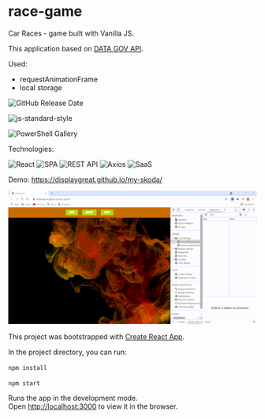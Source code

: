 # race-game

Car Races - game built with Vanilla JS.

This application based on [DATA GOV API](https://data.gov.il/dataset/private-and-commercial-vehicles/resource/053cea08-09bc-40ec-8f7a-156f0677aff3?view_id=6e5c660c-9103-4297-a6f6-33824258da50).

Used: 
- requestAnimationFrame
- local storage

![GitHub Release Date](https://img.shields.io/github/release-date/displaygreat/race-game)

![js-standard-style](https://img.shields.io/badge/build-passing-brightgreen.svg?style=flat)

![PowerShell Gallery](https://img.shields.io/powershellgallery/p/DNS.1.1.1.1)

Technologies:

![React](https://img.shields.io/badge/React-informational) ![SPA](https://img.shields.io/badge/SPA-informational) ![REST API](https://img.shields.io/badge/RESTfullAPI-informational) ![Axios](https://img.shields.io/badge/Axios-informational) ![SaaS](https://img.shields.io/badge/SaaS-informational) 

Demo: https://displaygreat.github.io/my-skoda/

[![Race Game](https://github.com/displaygreat/displaygreat/blob/main/race-game.gif)](https://youtu.be/fkEvvOOho-g)

This project was bootstrapped with [Create React App](https://github.com/facebook/create-react-app).

In the project directory, you can run:

`npm install`

`npm start`

Runs the app in the development mode.\
Open [http://localhost:3000](http://localhost:3000) to view it in the browser.




